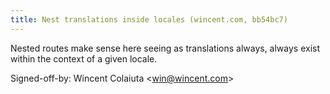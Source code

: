 ```yaml
---
title: Nest translations inside locales (wincent.com, bb54bc7)
---
```


Nested routes make sense here seeing as translations always, always exist within the context of a given locale.

Signed-off-by: Wincent Colaiuta &lt;win@wincent.com&gt;
